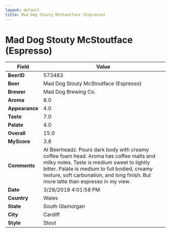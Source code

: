 ```yaml
---
layout: default
title: Mad Dog Stouty McStoutface (Espresso)
---
```


# Mad Dog Stouty McStoutface (Espresso)

| Field         | Value     |
|---------------|-----------|
| **BeerID** | 573483 |
| **Beer** | Mad Dog Stouty McStoutface (Espresso) |
| **Brewer** | Mad Dog Brewing Co. |
| **Aroma** | 8.0 |
| **Appearance** | 4.0 |
| **Taste** | 7.0 |
| **Palate** | 4.0 |
| **Overall** | 15.0 |
| **MyScore** | 3.8 |
| **Comments** | At Beerheadz. Pours dark body with creamy coffee foam head. Aroma has coffee malts and milky notes. Taste is medium sweet to lightly bitter. Palate is medium to full bodied, creamy texture, soft carbonation, and long finish. But more latte than espresso in my view. |
| **Date** | 3/28/2018 4:01:58 PM |
| **Country** | Wales |
| **State** | South Glamorgan |
| **City** | Cardiff |
| **Style** | Stout |
